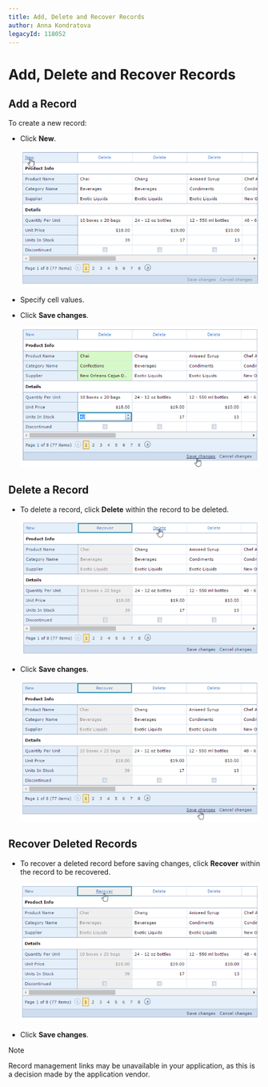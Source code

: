 ```yaml
---
title: Add, Delete and Recover Records
author: Anna Kondratova
legacyId: 118052
---
```

# Add, Delete and Recover Records
## Add a Record
To create a new record:
* Click **New**.
	
	![EUD-ASPxVerticalGrid-AddNewRec](../../../images/img126997.png)
* Specify cell values.
* Click **Save changes**.
	
	![EUD-ASPxVerticalGrid-SaveChanges](../../../images/img126998.png)

## Delete a Record
* To delete a record, click **Delete** within the record to be deleted.
	
	![EUD-ASPxVerticalGrid-DeleteRec](../../../images/img126999.png)
* Click **Save changes**.
	
	![EUD-ASPxVerticalGrid--SaveChanges-Deleted](../../../images/img127001.png)

## Recover Deleted Records
* To recover a deleted record before saving changes, click **Recover** within the record to be recovered.
	
	![EUD-ASPxVerticalGrid-RecoverRec](../../../images/img127000.png)
* Click **Save changes**.

> [!NOTE]
> Record management links may be unavailable in your application, as this is a decision made by the application vendor.